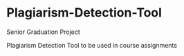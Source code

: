 # Plagiarism-Detection-Tool

Senior Graduation Project 

Plagiarism Detection Tool to be used in course assignments 
